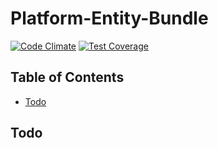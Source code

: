 # Platform-Entity-Bundle

[![Code Climate](https://codeclimate.com/github/DigitalState/Platform-Entity-Bundle/badges/gpa.svg)](https://codeclimate.com/github/DigitalState/Platform-Entity-Bundle)
[![Test Coverage](https://codeclimate.com/github/DigitalState/Platform-Entity-Bundle/badges/coverage.svg)](https://codeclimate.com/github/DigitalState/Platform-Entity-Bundle/coverage)

## Table of Contents

- [Todo](#todo)

## Todo



